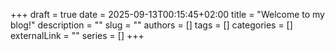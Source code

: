 +++ 
draft = true
date = 2025-09-13T00:15:45+02:00
title = "Welcome to my blog!"
description = ""
slug = ""
authors = []
tags = []
categories = []
externalLink = ""
series = []
+++
